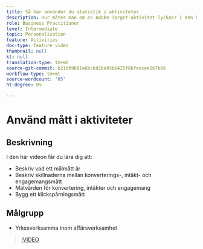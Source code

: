 ```yaml
---
title: Så här använder du statistik i aktiviteter
description: Hur mäter man om en Adobe Target-aktivitet lyckas? I den här videon får du lära dig olika typer av målvärden och hur du använder dem för att mäta aktivitetens prestanda.
role: Business Practitioner
level: Intermediate
topic: Personalization
feature: Activities
doc-type: feature video
thumbnail: null
kt: null
translation-type: tm+mt
source-git-commit: b21d69b01e6bc6d2ba93b6425f86feacee567b06
workflow-type: tm+mt
source-wordcount: '85'
ht-degree: 0%

---
```



# Använd mått i aktiviteter

## Beskrivning

I den här videon får du lära dig att:

* Beskriv vad ett målmått är
* Beskriv skillnaderna mellan konverterings-, intäkt- och engagemangsmått
* Mätvärden för konvertering, intäkter och engagemang
* Bygg ett klickspårningsmått

## Målgrupp

* Yrkesverksamma inom affärsverksamhet

>[!VIDEO](https://video.tv.adobe.com/v/17380/?quality=12)